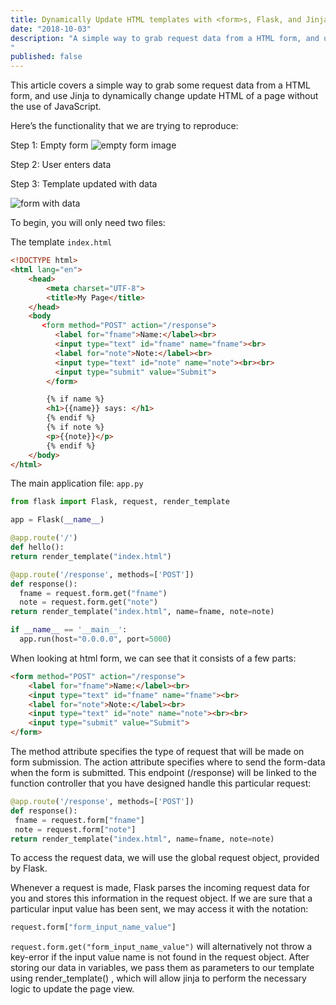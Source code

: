 ```yaml
---
title: Dynamically Update HTML templates with <form>s, Flask, and Jinja
date: "2018-10-03"
description: "A simple way to grab request data from a HTML form, and use Jinja to dynamically change update HTML of a page without the use of JavaScript.
"
published: false
---
```


This article covers a simple way to grab some request data from a HTML form, and use Jinja to dynamically change update HTML of a page without the use of JavaScript.

Here’s the functionality that we are trying to reproduce:

Step 1: Empty form
![empty form image](./static/shot-1.png)

Step 2: User enters data

Step 3: Template updated with data

![form with data](./static/shot-2.png)


To begin, you will only need two files:

The template `index.html`

```html
<!DOCTYPE html>
<html lang="en">
    <head>
        <meta charset="UTF-8">
        <title>My Page</title>
    </head>
    <body
       <form method="POST" action="/response">
          <label for="fname">Name:</label><br>
          <input type="text" id="fname" name="fname"><br>
          <label for="note">Note:</label><br>
          <input type="text" id="note" name="note"><br><br>
          <input type="submit" value="Submit">
        </form> 

        {% if name %}
        <h1>{{name}} says: </h1>
        {% endif %}
        {% if note %} 
        <p>{{note}}</p>
        {% endif %}
    </body>
</html>
```

The main application file: `app.py`


```python
from flask import Flask, request, render_template

app = Flask(__name__)

@app.route('/')
def hello():
return render_template("index.html")

@app.route('/response', methods=['POST'])
def response():
  fname = request.form.get("fname")
  note = request.form.get("note")
return render_template("index.html", name=fname, note=note)

if __name__ == '__main__':
  app.run(host="0.0.0.0", port=5000)
```



When looking at html form, we can see that it consists of a few parts:

```html
<form method="POST" action="/response">
    <label for="fname">Name:</label><br>
    <input type="text" id="fname" name="fname"><br>
    <label for="note">Note:</label><br>
    <input type="text" id="note" name="note"><br><br>
    <input type="submit" value="Submit">
</form> 
```

The method attribute specifies the type of request that will be made on form submission. The action attribute specifies where to send the form-data when the form is submitted. This endpoint (/response) will be linked to the function controller that you have designed handle this particular request:


```python
@app.route('/response', methods=['POST'])
def response():
 fname = request.form["fname"]
 note = request.form["note"]
return render_template("index.html", name=fname, note=note)
```

To access the request data, we will use the global request object, provided by Flask.

 Whenever a request is made, Flask parses the incoming request data for you and stores this information in the request object.
If we are sure that a particular input value has been sent, we may access it with the notation:
            
```python 
request.form["form_input_name_value"]
```

`request.form.get("form_input_name_value")` will alternatively not throw a key-error if the input value name is not found in the request object.
After storing our data in variables, we pass them as parameters to our template using render_template() , which will allow jinja to perform the necessary logic to update the page view.
